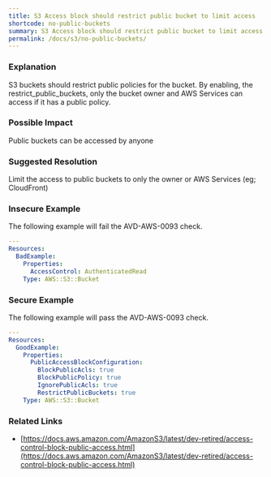 ```yaml
---
title: S3 Access block should restrict public bucket to limit access
shortcode: no-public-buckets
summary: S3 Access block should restrict public bucket to limit access 
permalink: /docs/s3/no-public-buckets/
---
```


### Explanation

S3 buckets should restrict public policies for the bucket. By enabling, the restrict_public_buckets, only the bucket owner and AWS Services can access if it has a public policy.

### Possible Impact
Public buckets can be accessed by anyone

### Suggested Resolution
Limit the access to public buckets to only the owner or AWS Services (eg; CloudFront)


### Insecure Example

The following example will fail the AVD-AWS-0093 check.

```yaml
---
Resources:
  BadExample:
    Properties:
      AccessControl: AuthenticatedRead
    Type: AWS::S3::Bucket

```



### Secure Example

The following example will pass the AVD-AWS-0093 check.

```yaml
---
Resources:
  GoodExample:
    Properties:
      PublicAccessBlockConfiguration:
        BlockPublicAcls: true
        BlockPublicPolicy: true
        IgnorePublicAcls: true
        RestrictPublicBuckets: true
    Type: AWS::S3::Bucket

```




### Related Links


- [https://docs.aws.amazon.com/AmazonS3/latest/dev-retired/access-control-block-public-access.html](https://docs.aws.amazon.com/AmazonS3/latest/dev-retired/access-control-block-public-access.html)


